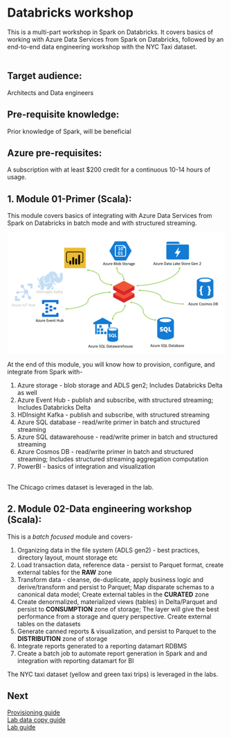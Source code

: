 # Databricks workshop

This is a multi-part workshop in Spark on Databricks. It covers basics of working with Azure Data Services from Spark on Databricks, followed by an end-to-end data engineering workshop with the NYC Taxi dataset.<br>
<br>
## Target audience:
Architects and Data engineers<br>

##  Pre-requisite knowledge:
Prior knowledge of Spark, will be beneficial<br>

## Azure pre-requisites:
A subscription with at least $200 credit for a continuous 10-14 hours of usage.<br>

## 1.  Module 01-Primer (Scala):
This module covers basics of integrating with Azure Data Services from Spark on Databricks in batch mode and with structured streaming.<br>

![primer](images/1.png)

At the end of this module, you will know how to provision, configure, and integrate from Spark with-<br>
1.  Azure storage - blob storage and ADLS gen2; Includes Databricks Delta as well<br>
2.  Azure Event Hub - publish and subscribe, with structured streaming; Includes Databricks Delta<br>
3.  HDInsight Kafka - publish and subscribe, with structured streaming<br>
4.  Azure SQL database - read/write primer in batch and structured streaming<br>
5.  Azure SQL datawarehouse - read/write primer in batch and structured streaming<br>
6.  Azure Cosmos DB - read/write primer in batch and structured streaming; Includes structured streaming aggregation computation<br>
7.  PowerBI - basics of integration and visualization<br><br>

The Chicago crimes dataset is leveraged in the lab.

## 2.  Module 02-Data engineering workshop (Scala):
This is a *batch focused* module and covers-<br>
1.  Organizing data in the file system (ADLS gen2) - best practices, directory layout, mount storage etc<br>
2.  Load transaction data, reference data - persist to Parquet format, create external tables for the **RAW** zone<br>
3.  Transform data - cleanse, de-duplicate, apply business logic and derive/transform and persist to Parquet; Map disparate schemas to a canonical data model; Create external tables in the **CURATED** zone<br>
4.  Create denormalized, materialized views (tables) in Delta/Parquet and persist to **CONSUMPTION** zone of storage; The layer will give the best performance from a storage and query perspective.  Create external tables on the datasets<br>
5.  Generate canned reports & visualization, and persist to Parquet to the **DISTRIBUTION** zone of storage<br>
6.  Integrate reports generated to a reporting datamart RDBMS<br>
7.  Create a batch job to automate report generation in Spark and and integration with reporting datamart for BI<br>

The NYC taxi dataset (yellow and green taxi trips) is leveraged in the labs.

## Next
[Provisioning guide](docs/1-provisioning-guide/ProvisioningGuide.md)<br>
[Lab data copy guide](docs/3-data-copy-guide/README.md)<br>
[Lab guide](docs/2-lab-guide/README.md)
